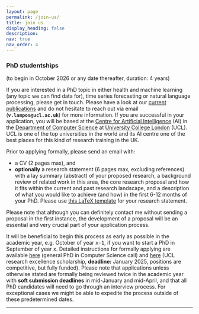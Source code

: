 ```yaml
---
layout: page
permalink: /join-us/
title: join us
display_heading: false
description: 
nav: true
nav_order: 4
---
```


<h3>PhD studentships</h3> (to begin in October 2026 or any date thereafter, duration: 4 years)

<p>
  If you are interested in a PhD topic in either health and machine learning (any topic we can find data for), time series forecasting or natural language processing, please get in touch. Please have a look at our <a href="publications">current publications</a> and do not hesitate to reach out via email (<tt style="font-size:0.90em; font-weight:bold">v.lampos@ucl.ac.uk</tt>) for more information. If you are successful in your application, you will be based at the <a href="https://www.ucl.ac.uk/ai-centre/">Centre for Artificial Intelligence</a> (AI) in the <a href="https://www.ucl.ac.uk/computer-science/">Department of Computer Science</a> at <a href="https://www.ucl.ac.uk/">University College London</a> (UCL). UCL is one of the top universities in the world and its AI centre one of the best places for this kind of research training in the UK.  
</p>


<p>
  Prior to applying formally, please send an email with:
  <ul>
    <li>a CV (2 pages max), and</li>
    <li><strong>optionally</strong> a research statement (6 pages max, excluding references) with a lay summary (abstract) of your proposed research, a background review of related work in this area, the core research proposal and how it fits within the current and past research landscape, and a description of what you would like to achieve (and how) in the first 6-12 months of your PhD. Please use <a href="https://www.overleaf.com/read/cdjjmtmyhdcg">this LaTeX template</a> for your research statement.</li>
  </ul>
</p>

<p>
  Please note that although you can definitely contact me without sending a proposal in the first instance, the development of a proposal will be an essential and very crucial part of your application process.
</p>

<p>
  It will be beneficial to begin this process as early as possible in the academic year, e.g. October of year <tt style="font-size:0.95em">x-1</tt>, if you want to start a PhD in September of year <tt style="font-size:0.95em">x</tt>. Detailed instructions for formally applying are available <a href="https://www.ucl.ac.uk/computer-science/study/postgraduate-research/computer-science-mphilphd">here</a> (general PhD in Computer Science call) and <a href="https://www.ucl.ac.uk/scholarships/research-excellence-scholarship">here</a> (UCL research excellence scholarship, <strong>deadline:</strong> January 2025, positions are competitive, but fully funded). Please note that applications unless otherwise stated are formally being reviewed twice in the academic year with <strong>soft submission deadlines</strong> in mid-January and mid-April, and that all PhD candidates will need to go through an interview process. For exceptional cases we might be able to expedite the process outside of these predetermined dates.
</p>

<hr />
